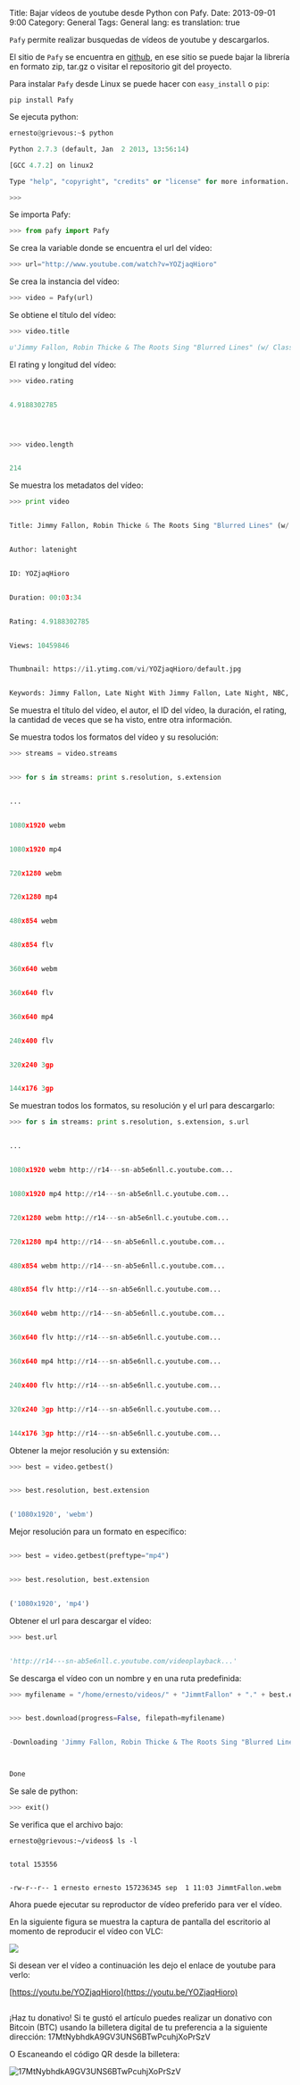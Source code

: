 Title: Bajar vídeos de youtube desde Python con Pafy.
Date: 2013-09-01 9:00
Category: General
Tags: General
lang: es
translation: true

`Pafy` permite realizar busquedas de vídeos de youtube y descargarlos.

El sitio de `Pafy` se encuentra en [github](http://np1.github.io/pafy/), en ese sitio se puede bajar la librería en formato zip, tar.gz o visitar el repositorio git del proyecto.

Para instalar `Pafy` desde Linux se puede hacer con `easy_install` o `pip`:
```
pip install Pafy
```
Se ejecuta python:
```python
ernesto@grievous:~$ python

Python 2.7.3 (default, Jan  2 2013, 13:56:14) 

[GCC 4.7.2] on linux2

Type "help", "copyright", "credits" or "license" for more information.

>>> 
```

Se importa Pafy:
```python
>>> from pafy import Pafy
```

Se crea la variable donde se encuentra el url del vídeo:
```python
>>> url="http://www.youtube.com/watch?v=YOZjaqHioro"
```

Se crea la instancia del vídeo:
```python
>>> video = Pafy(url)
```

Se obtiene el título del vídeo:
```python
>>> video.title

u'Jimmy Fallon, Robin Thicke & The Roots Sing "Blurred Lines" (w/ Classroom Instruments)'
```
El rating y longitud del vídeo:

```python
>>> video.rating


4.9188302785




>>> video.length


214

```

Se muestra los metadatos del vídeo:
```python
>>> print video


Title: Jimmy Fallon, Robin Thicke & The Roots Sing "Blurred Lines" (w/ Classroom Instruments)


Author: latenight


ID: YOZjaqHioro


Duration: 00:03:34


Rating: 4.9188302785


Views: 10459846


Thumbnail: https://i1.ytimg.com/vi/YOZjaqHioro/default.jpg


Keywords: Jimmy Fallon, Late Night With Jimmy Fallon, Late Night, NBC, NBC TV, Television, Funny, Talk Show, comedic, humor, stand-up, snl, Fallon Stand-up, Fallon monologue, latenight, jokes, funny video, interview, variety, comedy sketches, talent, celebrities, music, musical performance, The Roots, video, clip, highlight, talking, youtube, jimmy fallon & robin thicke, robin thicke, blurred lines, classroom instruments, late night music room
```

Se muestra el título del vídeo, el autor, el ID del vídeo, la duración, el rating, la cantidad de veces que se ha visto, entre otra información.

Se muestra todos los formatos del vídeo y su resolución:
```python
>>> streams = video.streams


>>> for s in streams: print s.resolution, s.extension


... 


1080x1920 webm


1080x1920 mp4


720x1280 webm


720x1280 mp4


480x854 webm


480x854 flv


360x640 webm


360x640 flv


360x640 mp4


240x400 flv


320x240 3gp


144x176 3gp

```

Se muestran todos los formatos, su resolución y el url para descargarlo:

```python
>>> for s in streams: print s.resolution, s.extension, s.url


... 


1080x1920 webm http://r14---sn-ab5e6nll.c.youtube.com...


1080x1920 mp4 http://r14---sn-ab5e6nll.c.youtube.com...


720x1280 webm http://r14---sn-ab5e6nll.c.youtube.com...


720x1280 mp4 http://r14---sn-ab5e6nll.c.youtube.com...


480x854 webm http://r14---sn-ab5e6nll.c.youtube.com...


480x854 flv http://r14---sn-ab5e6nll.c.youtube.com...


360x640 webm http://r14---sn-ab5e6nll.c.youtube.com...


360x640 flv http://r14---sn-ab5e6nll.c.youtube.com...


360x640 mp4 http://r14---sn-ab5e6nll.c.youtube.com...


240x400 flv http://r14---sn-ab5e6nll.c.youtube.com...


320x240 3gp http://r14---sn-ab5e6nll.c.youtube.com...


144x176 3gp http://r14---sn-ab5e6nll.c.youtube.com...

```

Obtener la mejor resolución y su extensión:

```python
>>> best = video.getbest()


>>> best.resolution, best.extension


('1080x1920', 'webm')

```

Mejor resolución para un formato en específico:

```python

>>> best = video.getbest(preftype="mp4")


>>> best.resolution, best.extension


('1080x1920', 'mp4')


```

Obtener el url para descargar el vídeo:

```python
>>> best.url


'http://r14---sn-ab5e6nll.c.youtube.com/videoplayback...'

```

Se descarga el vídeo con un nombre y en una ruta predefinida:

```python
>>> myfilename = "/home/ernesto/videos/" + "JimmtFallon" + "." + best.extension


>>> best.download(progress=False, filepath=myfilename)


-Downloading 'Jimmy Fallon, Robin Thicke & The Roots Sing "Blurred Lines" (w/ Classroom Instruments).webm' [157,236,345 Bytes]



Done
```

Se sale de python:

```python
>>> exit()

```

Se verifica que el archivo bajo:

```
ernesto@grievous:~/videos$ ls -l


total 153556


-rw-r--r-- 1 ernesto ernesto 157236345 sep  1 11:03 JimmtFallon.webm

```

Ahora puede ejecutar su reproductor de vídeo preferido para ver el vídeo.  

En la siguiente figura se muestra la captura de pantalla del escritorio al momento de reproducir el vídeo con VLC:

![](./images/bajarvideosdeyoutubedesdepythonconpafy-1.png) 


Si desean ver el vídeo a continuación les dejo el enlace de youtube para verlo:

[https://youtu.be/YOZjaqHioro](https://youtu.be/YOZjaqHioro) 

##  ##
¡Haz tu donativo!
Si te gustó el artículo puedes realizar un donativo con Bitcoin (BTC)
usando la billetera digital de tu preferencia a la siguiente
dirección: 17MtNybhdkA9GV3UNS6BTwPcuhjXoPrSzV

O Escaneando el código QR desde la billetera:

![17MtNybhdkA9GV3UNS6BTwPcuhjXoPrSzV](./images/17MtNybhdkA9GV3UNS6BTwPcuhjXoPrSzV.png)